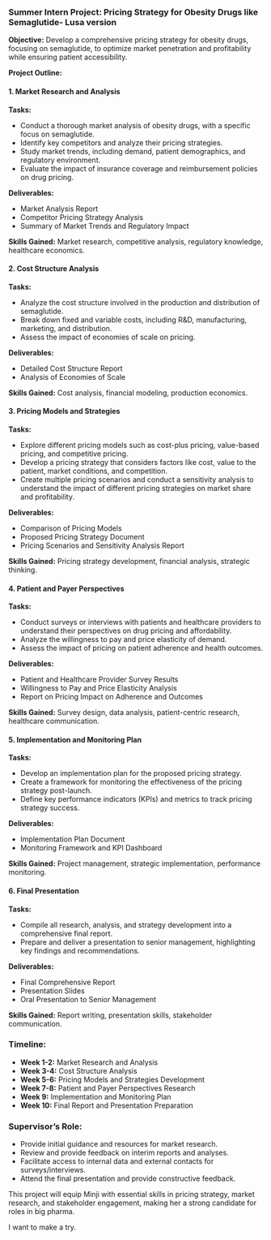 ### Summer Intern Project: Pricing Strategy for Obesity Drugs like Semaglutide- Lusa version

**Objective:** Develop a comprehensive pricing strategy for obesity drugs, focusing on semaglutide, to optimize market penetration and profitability while ensuring patient accessibility.

**Project Outline:**

#### 1. Market Research and Analysis
**Tasks:**
- Conduct a thorough market analysis of obesity drugs, with a specific focus on semaglutide.
- Identify key competitors and analyze their pricing strategies.
- Study market trends, including demand, patient demographics, and regulatory environment.
- Evaluate the impact of insurance coverage and reimbursement policies on drug pricing.

**Deliverables:**
- Market Analysis Report
- Competitor Pricing Strategy Analysis
- Summary of Market Trends and Regulatory Impact

**Skills Gained:** Market research, competitive analysis, regulatory knowledge, healthcare economics.

#### 2. Cost Structure Analysis
**Tasks:**
- Analyze the cost structure involved in the production and distribution of semaglutide.
- Break down fixed and variable costs, including R&D, manufacturing, marketing, and distribution.
- Assess the impact of economies of scale on pricing.

**Deliverables:**
- Detailed Cost Structure Report
- Analysis of Economies of Scale

**Skills Gained:** Cost analysis, financial modeling, production economics.

#### 3. Pricing Models and Strategies
**Tasks:**
- Explore different pricing models such as cost-plus pricing, value-based pricing, and competitive pricing.
- Develop a pricing strategy that considers factors like cost, value to the patient, market conditions, and competition.
- Create multiple pricing scenarios and conduct a sensitivity analysis to understand the impact of different pricing strategies on market share and profitability.

**Deliverables:**
- Comparison of Pricing Models
- Proposed Pricing Strategy Document
- Pricing Scenarios and Sensitivity Analysis Report

**Skills Gained:** Pricing strategy development, financial analysis, strategic thinking.

#### 4. Patient and Payer Perspectives
**Tasks:**
- Conduct surveys or interviews with patients and healthcare providers to understand their perspectives on drug pricing and affordability.
- Analyze the willingness to pay and price elasticity of demand.
- Assess the impact of pricing on patient adherence and health outcomes.

**Deliverables:**
- Patient and Healthcare Provider Survey Results
- Willingness to Pay and Price Elasticity Analysis
- Report on Pricing Impact on Adherence and Outcomes

**Skills Gained:** Survey design, data analysis, patient-centric research, healthcare communication.

#### 5. Implementation and Monitoring Plan
**Tasks:**
- Develop an implementation plan for the proposed pricing strategy.
- Create a framework for monitoring the effectiveness of the pricing strategy post-launch.
- Define key performance indicators (KPIs) and metrics to track pricing strategy success.

**Deliverables:**
- Implementation Plan Document
- Monitoring Framework and KPI Dashboard

**Skills Gained:** Project management, strategic implementation, performance monitoring.

#### 6. Final Presentation
**Tasks:**
- Compile all research, analysis, and strategy development into a comprehensive final report.
- Prepare and deliver a presentation to senior management, highlighting key findings and recommendations.

**Deliverables:**
- Final Comprehensive Report
- Presentation Slides
- Oral Presentation to Senior Management

**Skills Gained:** Report writing, presentation skills, stakeholder communication.

### Timeline:
- **Week 1-2:** Market Research and Analysis
- **Week 3-4:** Cost Structure Analysis
- **Week 5-6:** Pricing Models and Strategies Development
- **Week 7-8:** Patient and Payer Perspectives Research
- **Week 9:** Implementation and Monitoring Plan
- **Week 10:** Final Report and Presentation Preparation

### Supervisor’s Role:
- Provide initial guidance and resources for market research.
- Review and provide feedback on interim reports and analyses.
- Facilitate access to internal data and external contacts for surveys/interviews.
- Attend the final presentation and provide constructive feedback.

This project will equip Minji with essential skills in pricing strategy, market research, and stakeholder engagement, making her a strong candidate for roles in big pharma.


I want to make a try.
